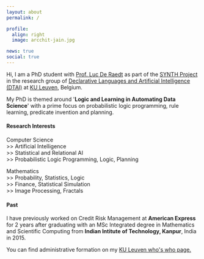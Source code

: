 ```yaml
---
layout: about
permalink: /

profile:
  align: right
  image: arcchit-jain.jpg  

news: true
social: true
---
```


Hi, I am a PhD student with [Prof. Luc De Raedt](https://wms.cs.kuleuven.be/people/lucderaedt/) as part of the [SYNTH Project](https://synth.cs.kuleuven.be) in the research group of [Declarative Languages and Artificial Intelligence (DTAI)](https://dtai.cs.kuleuven.be/) at [KU Leuven](https://www.kuleuven.be/kuleuven/), Belgium.

My PhD is themed around '<strong>Logic and Learning in Automating Data Science</strong>' with a prime focus on probabilistic logic programming, rule learning, predicate invention and planning.

#### Research Interests
<p>Computer Science 
<br> >> Artificial Intelligence 
<br> >> Statistical and Relational AI
<br> >> Probabilistic Logic Programming, Logic, Planning</p>

<p>Mathematics
<br> >> Probability, Statistics, Logic
<br> >> Finance, Statistical Simulation
<br> >> Image Processing, Fractals</p>

#### Past
I have previously worked on Credit Risk Management at <strong>American Express</strong> for 2 years after graduating with an MSc Integrated degree in Mathematics and Scientific Computing from <strong>Indian Intitute of Technology, Kanpur</strong>, India in 2015.

You can find administrative formation on my <a class="page-link" href="{{ site.ku_leuven_personnel_number | prepend: 'https://www.kuleuven.be/wieiswie/en/person/0' }}">KU Leuven who's who page.</a>
